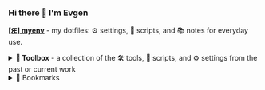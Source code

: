### Hi there 👋 I'm Evgen


**[[Ԙ] myenv](https://github.com/revgen/myenv)** - my dotfiles: ⚙️ settings, 📃 scripts, and 📚 notes for everyday use.

<details>
  <summary><strong>🧰 Toolbox</strong> - a collection of the 🛠️ tools, 📃 scripts, and ⚙️ settings from the past or current work</summary>

  * [:octocat:](https://github.com/revgen/docker-transmission#readme) [🐳 transmission](https://hub.docker.com/r/rev9en/transmission/) - docker image with transmission torrent client
  * [:octocat:](https://github.com/revgen/docker-minidlna#readme) [🐳 docker image - minidlna](https://hub.docker.com/r/rev9en/minidlna/) - docker image with minidlna server
  * [:octocat:](https://github.com/revgen/docker-sandbox#readme) [🐳 docker image - sandbox](https://hub.docker.com/r/rev9en/sandbox/)  - docker image with sandbox environment: ubuntu, python, nodejs, java, etc.

  * [:octocat: sandbox repository](https://github.com/revgen/sandbox)

</details>

<details>
  <summary>🔖 Bookmarks</summary>
  
  #### Useful GitHub repos
  * [agarrharr/awesome-cli-apps](https://github.com/agarrharr/awesome-cli-apps)
  * [awesome-selfhosted/awesome-selfhosted](https://github.com/awesome-selfhosted/awesome-selfhosted)
  * [herrbischoff/awesome-command-line-apps](https://git.herrbischoff.com/awesome-command-line-apps/about/)
  * [herrbischoff/awesome-macos-command-line](https://git.herrbischoff.com/awesome-macos-command-line/about/)
  * [rothgar/awesome-tuis](https://github.com/rothgar/awesome-tuis)
  * [jlevy/the-art-of-command-line](https://github.com/jlevy/the-art-of-command-line)
  * [0nn0/terminal-mac-cheatsheet](https://github.com/0nn0/terminal-mac-cheatsheet)
  * [awesome-selfhosted/awesome-selfhosted](https://github.com/awesome-selfhosted/awesome-selfhosted)
  #### Cheatsheets
  * [michaelcurrin.github.io](https://michaelcurrin.github.io/dev-cheatsheets/) - Michael Currin cheatsheets [:octocat:](https://github.com/MichaelCurrin/dev-cheatsheets)
  * [devhints.io](https://devhints.io/) - Rico's cheatsheets [:octocat:](https://github.com/rstacruz/cheatsheets)
  * [gto76.github.io](https://gto76.github.io/linux-cheatsheet) - Comprehensive Linux Cheatsheet [:octocat:](https://github.com/gto76/linux-cheatsheet)
  * [emoji-cheat-sheet](https://www.webfx.com/tools/emoji-cheat-sheet/) - Emoji Cheat Sheet
</details>


<!--
**revgen/revgen** is a ✨ _special_ ✨ repository because its `README.md` (this file) appears on your GitHub profile.

Here are some ideas to get you started:

- 
- 🌱 I’m currently learning ...
- 👯 I’m looking to collaborate on ...
- 🤔 I’m looking for help with ...
- 💬 Ask me about ...
- 📫 How to reach me: ...
- 😄 Pronouns: ...
- ⚡ Fun fact: ...
Other emojis: https://gist.github.com/avalanche123/981817
-->
